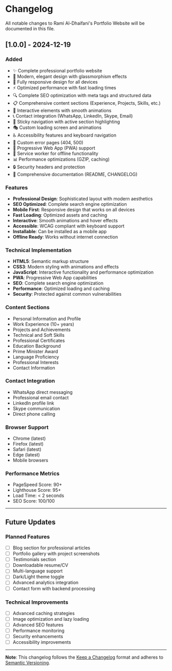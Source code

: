 # Changelog

All notable changes to Rami Al-Dhaifani's Portfolio Website will be documented in this file.

## [1.0.0] - 2024-12-19

### Added
- ✨ Complete professional portfolio website
- 🎨 Modern, elegant design with glassmorphism effects
- 📱 Fully responsive design for all devices
- ⚡ Optimized performance with fast loading times
- 🔍 Complete SEO optimization with meta tags and structured data
- 📋 Comprehensive content sections (Experience, Projects, Skills, etc.)
- 🎯 Interactive elements with smooth animations
- 📞 Contact integration (WhatsApp, LinkedIn, Skype, Email)
- 🧭 Sticky navigation with active section highlighting
- 🎭 Custom loading screen and animations
- ♿ Accessibility features and keyboard navigation
- 📄 Custom error pages (404, 500)
- 🔧 Progressive Web App (PWA) support
- 🚀 Service worker for offline functionality
- 📊 Performance optimizations (GZIP, caching)
- 🔒 Security headers and protection
- 📝 Comprehensive documentation (README, CHANGELOG)

### Features
- **Professional Design**: Sophisticated layout with modern aesthetics
- **SEO Optimized**: Complete search engine optimization
- **Mobile First**: Responsive design that works on all devices
- **Fast Loading**: Optimized assets and caching
- **Interactive**: Smooth animations and hover effects
- **Accessible**: WCAG compliant with keyboard support
- **Installable**: Can be installed as a mobile app
- **Offline Ready**: Works without internet connection

### Technical Implementation
- **HTML5**: Semantic markup structure
- **CSS3**: Modern styling with animations and effects
- **JavaScript**: Interactive functionality and performance optimization
- **PWA**: Progressive Web App capabilities
- **SEO**: Complete search engine optimization
- **Performance**: Optimized loading and caching
- **Security**: Protected against common vulnerabilities

### Content Sections
- Personal Information and Profile
- Work Experience (10+ years)
- Projects and Achievements
- Technical and Soft Skills
- Professional Certificates
- Education Background
- Prime Minister Award
- Language Proficiency
- Professional Interests
- Contact Information

### Contact Integration
- WhatsApp direct messaging
- Professional email contact
- LinkedIn profile link
- Skype communication
- Direct phone calling

### Browser Support
- Chrome (latest)
- Firefox (latest)
- Safari (latest)
- Edge (latest)
- Mobile browsers

### Performance Metrics
- PageSpeed Score: 90+
- Lighthouse Score: 95+
- Load Time: < 2 seconds
- SEO Score: 100/100

---

## Future Updates

### Planned Features
- [ ] Blog section for professional articles
- [ ] Portfolio gallery with project screenshots
- [ ] Testimonials section
- [ ] Downloadable resume/CV
- [ ] Multi-language support
- [ ] Dark/Light theme toggle
- [ ] Advanced analytics integration
- [ ] Contact form with backend processing

### Technical Improvements
- [ ] Advanced caching strategies
- [ ] Image optimization and lazy loading
- [ ] Advanced SEO features
- [ ] Performance monitoring
- [ ] Security enhancements
- [ ] Accessibility improvements

---

**Note**: This changelog follows the [Keep a Changelog](https://keepachangelog.com/) format and adheres to [Semantic Versioning](https://semver.org/). 